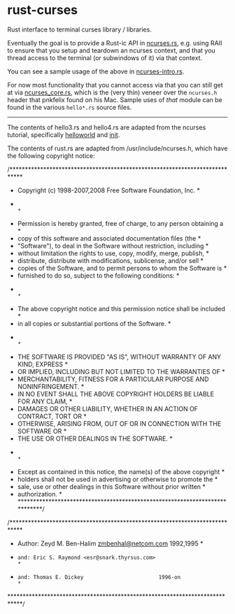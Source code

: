 rust-curses
===========

Rust interface to terminal curses library / libraries.

Eventually the goal is to provide a Rust-ic API in
[ncurses.rs](blob/master/ncurses.rs), e.g. using RAII to ensure that
you setup and teardown an ncurses context, and that you thread access
to the terminal (or subwindows of it) via that context.

You can see a sample usage of the above in
[ncurses-intro.rs](blob/master/ncurses-intro.rs).

For now most functionality that you cannot access via that you can
still get at via [ncurses_core.rs](blob/master/ncurses_core.rs), which
is the (very thin) veneer over the `ncurses.h` header that pnkfelix
found on his Mac.  Sample uses of *that* module can be found in the
various `hello*.rs` source files.

----

The contents of hello3.rs and hello4.rs are adapted from the ncurses
tutorial, specifically
[helloworld](http://www.tldp.org/HOWTO/NCURSES-Programming-HOWTO/helloworld.html)
and
[init](http://www.tldp.org/HOWTO/NCURSES-Programming-HOWTO/init.html).

The contents of rust.rs are adapted from /usr/include/ncurses.h, which
have the following copyright notice:

/****************************************************************************
 * Copyright (c) 1998-2007,2008 Free Software Foundation, Inc.              *
 *                                                                          *
 * Permission is hereby granted, free of charge, to any person obtaining a  *
 * copy of this software and associated documentation files (the            *
 * "Software"), to deal in the Software without restriction, including      *
 * without limitation the rights to use, copy, modify, merge, publish,      *
 * distribute, distribute with modifications, sublicense, and/or sell       *
 * copies of the Software, and to permit persons to whom the Software is    *
 * furnished to do so, subject to the following conditions:                 *
 *                                                                          *
 * The above copyright notice and this permission notice shall be included  *
 * in all copies or substantial portions of the Software.                   *
 *                                                                          *
 * THE SOFTWARE IS PROVIDED "AS IS", WITHOUT WARRANTY OF ANY KIND, EXPRESS  *
 * OR IMPLIED, INCLUDING BUT NOT LIMITED TO THE WARRANTIES OF               *
 * MERCHANTABILITY, FITNESS FOR A PARTICULAR PURPOSE AND NONINFRINGEMENT.   *
 * IN NO EVENT SHALL THE ABOVE COPYRIGHT HOLDERS BE LIABLE FOR ANY CLAIM,   *
 * DAMAGES OR OTHER LIABILITY, WHETHER IN AN ACTION OF CONTRACT, TORT OR    *
 * OTHERWISE, ARISING FROM, OUT OF OR IN CONNECTION WITH THE SOFTWARE OR    *
 * THE USE OR OTHER DEALINGS IN THE SOFTWARE.                               *
 *                                                                          *
 * Except as contained in this notice, the name(s) of the above copyright   *
 * holders shall not be used in advertising or otherwise to promote the     *
 * sale, use or other dealings in this Software without prior written       *
 * authorization.                                                           *
 ****************************************************************************/

/****************************************************************************
 *  Author: Zeyd M. Ben-Halim <zmbenhal@netcom.com> 1992,1995               *
 *     and: Eric S. Raymond <esr@snark.thyrsus.com>                         *
 *     and: Thomas E. Dickey                        1996-on                 *
 ****************************************************************************/

